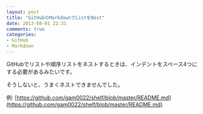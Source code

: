 ```yaml
---
layout: post
title: "GitHubのMarkdownでListをNest"
date: 2013-08-01 22:31
comments: true
categories: 
- GitHub
- Markdown
---
```


GitHubでリストや順序リストをネストするときは、インデントをスペース4つにする必要があるみたいです。

そうしないと、うまくネストできませんでした。

例: [https://github.com/gam0022/shelf/blob/master/README.md](https://github.com/gam0022/shelf/blob/master/README.md)

